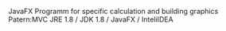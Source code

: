 JavaFX Programm for specific calculation and building graphics 
Patern:MVC
JRE 1.8 / JDK 1.8 / JavaFX / InteliIDEA 
